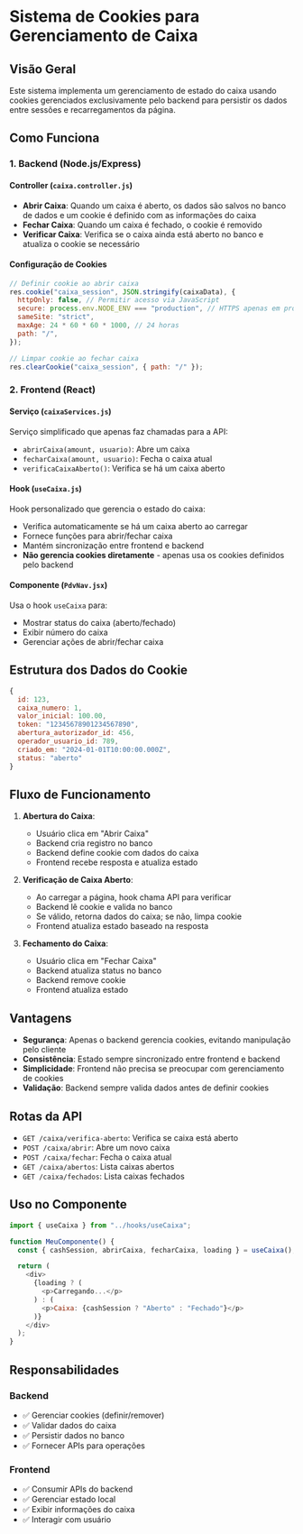 # Sistema de Cookies para Gerenciamento de Caixa

## Visão Geral

Este sistema implementa um gerenciamento de estado do caixa usando cookies gerenciados exclusivamente pelo backend para persistir os dados entre sessões e recarregamentos da página.

## Como Funciona

### 1. Backend (Node.js/Express)

#### Controller (`caixa.controller.js`)

- **Abrir Caixa**: Quando um caixa é aberto, os dados são salvos no banco de dados e um cookie é definido com as informações do caixa
- **Fechar Caixa**: Quando um caixa é fechado, o cookie é removido
- **Verificar Caixa**: Verifica se o caixa ainda está aberto no banco e atualiza o cookie se necessário

#### Configuração de Cookies

```javascript
// Definir cookie ao abrir caixa
res.cookie("caixa_session", JSON.stringify(caixaData), {
  httpOnly: false, // Permitir acesso via JavaScript
  secure: process.env.NODE_ENV === "production", // HTTPS apenas em produção
  sameSite: "strict",
  maxAge: 24 * 60 * 60 * 1000, // 24 horas
  path: "/",
});

// Limpar cookie ao fechar caixa
res.clearCookie("caixa_session", { path: "/" });
```

### 2. Frontend (React)

#### Serviço (`caixaServices.js`)

Serviço simplificado que apenas faz chamadas para a API:

- `abrirCaixa(amount, usuario)`: Abre um caixa
- `fecharCaixa(amount, usuario)`: Fecha o caixa atual
- `verificaCaixaAberto()`: Verifica se há um caixa aberto

#### Hook (`useCaixa.js`)

Hook personalizado que gerencia o estado do caixa:

- Verifica automaticamente se há um caixa aberto ao carregar
- Fornece funções para abrir/fechar caixa
- Mantém sincronização entre frontend e backend
- **Não gerencia cookies diretamente** - apenas usa os cookies definidos pelo backend

#### Componente (`PdvNav.jsx`)

Usa o hook `useCaixa` para:

- Mostrar status do caixa (aberto/fechado)
- Exibir número do caixa
- Gerenciar ações de abrir/fechar caixa

## Estrutura dos Dados do Cookie

```javascript
{
  id: 123,
  caixa_numero: 1,
  valor_inicial: 100.00,
  token: "12345678901234567890",
  abertura_autorizador_id: 456,
  operador_usuario_id: 789,
  criado_em: "2024-01-01T10:00:00.000Z",
  status: "aberto"
}
```

## Fluxo de Funcionamento

1. **Abertura do Caixa**:

   - Usuário clica em "Abrir Caixa"
   - Backend cria registro no banco
   - Backend define cookie com dados do caixa
   - Frontend recebe resposta e atualiza estado

2. **Verificação de Caixa Aberto**:

   - Ao carregar a página, hook chama API para verificar
   - Backend lê cookie e valida no banco
   - Se válido, retorna dados do caixa; se não, limpa cookie
   - Frontend atualiza estado baseado na resposta

3. **Fechamento do Caixa**:
   - Usuário clica em "Fechar Caixa"
   - Backend atualiza status no banco
   - Backend remove cookie
   - Frontend atualiza estado

## Vantagens

- **Segurança**: Apenas o backend gerencia cookies, evitando manipulação pelo cliente
- **Consistência**: Estado sempre sincronizado entre frontend e backend
- **Simplicidade**: Frontend não precisa se preocupar com gerenciamento de cookies
- **Validação**: Backend sempre valida dados antes de definir cookies

## Rotas da API

- `GET /caixa/verifica-aberto`: Verifica se caixa está aberto
- `POST /caixa/abrir`: Abre um novo caixa
- `POST /caixa/fechar`: Fecha o caixa atual
- `GET /caixa/abertos`: Lista caixas abertos
- `GET /caixa/fechados`: Lista caixas fechados

## Uso no Componente

```javascript
import { useCaixa } from "../hooks/useCaixa";

function MeuComponente() {
  const { cashSession, abrirCaixa, fecharCaixa, loading } = useCaixa();

  return (
    <div>
      {loading ? (
        <p>Carregando...</p>
      ) : (
        <p>Caixa: {cashSession ? "Aberto" : "Fechado"}</p>
      )}
    </div>
  );
}
```

## Responsabilidades

### Backend

- ✅ Gerenciar cookies (definir/remover)
- ✅ Validar dados do caixa
- ✅ Persistir dados no banco
- ✅ Fornecer APIs para operações

### Frontend

- ✅ Consumir APIs do backend
- ✅ Gerenciar estado local
- ✅ Exibir informações do caixa
- ✅ Interagir com usuário
